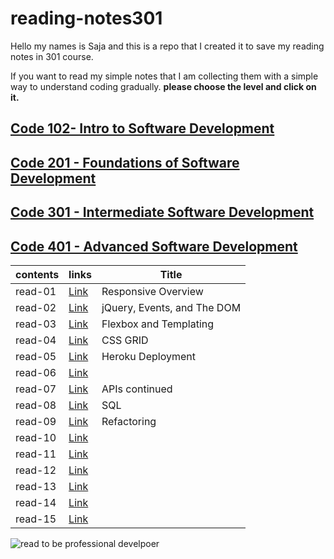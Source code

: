 # reading-notes301

Hello my names is Saja and this is a repo that I created it to save my reading notes in 301 course.

If you want to read my simple notes that I am collecting them with a simple way to understand coding gradually.
**please choose the level and click on it.**

## [ Code 102- Intro to Software Development](https://sajanader.github.io/reading-notes/)
## [Code 201 - Foundations of Software Development](https://sajanader.github.io/reading-notes201/)
## [Code 301 - Intermediate Software Development]()
## [Code 401 - Advanced Software Development]()

|**contents**| **links**             |   **Title**|
|---        |---                     |    ---     |
|  read-01  | [Link](/read-01.md)    |Responsive Overview            |
|  read-02  | [Link](/read-02.md)    |jQuery, Events, and The DOM    |
|  read-03  |  [Link](/read-03.md)   |Flexbox and Templating |
|  read-04  | [Link](/read-04.md)    | CSS GRID           |
|  read-05  |  [Link](/read-05.md)   |Heroku Deployment          |
|  read-06  | [Link](/read-06.md)    |            |
|  read-07  |[Link](/read-07.md)     | APIs continued  |
|  read-08  |[Link](/read-08.md)     | SQL        |
|  read-09  | [Link](/read-09.md)    | Refactoring|
|  read-10  | [Link](/read-10.md)    |            |
|  read-11  |  [Link](/read-11.md)   |            |
|  read-12  | [Link](/read-12.md)    |            |
|  read-13  | [Link](/read-13.md)    |            |
|  read-14  | [Link](/read-14.md)    |            |
|  read-15  | [Link](/read-15.md)    |            |

![read to be professional develpoer](https://insights.dice.com/wp-content/uploads/2020/04/shutterstock_594103883.jpg)
